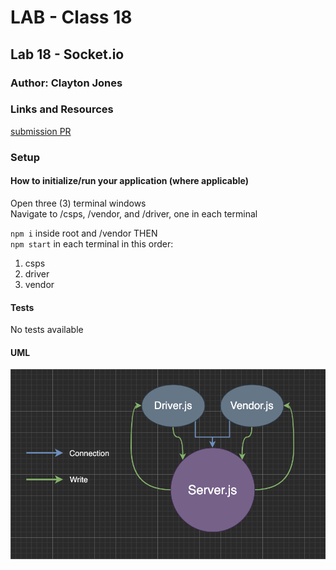 # LAB - Class 18
## Lab 18 - Socket.io
### Author: Clayton Jones

### Links and Resources  

[submission PR](https://github.com/claytonjones-401n16/lab-16/pull/3)  

### Setup  
  
#### How to initialize/run your application (where applicable)
Open three (3) terminal windows  
Navigate to /csps, /vendor, and /driver, one in each terminal

`npm i` inside root and /vendor THEN   
`npm start` in each terminal in this order:
1. csps
2. driver
3. vendor
  
#### Tests  

No tests available

#### UML  

![lab 17 UML](./assets/lab-17.png)